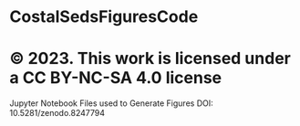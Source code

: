 # CostalSedsFiguresCode
# © 2023. This work is licensed under a CC BY-NC-SA 4.0 license
Jupyter Notebook Files used to Generate Figures
DOI: 10.5281/zenodo.8247794
